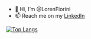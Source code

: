 - 👋 Hi, I’m @LorenFiorini
- 📫 Reach me on my [LinkedIn](https://www.linkedin.com/in/lorenfiorini/)  


[![Top Langs](https://github-readme-stats.vercel.app/api/top-langs/LorenFiorinianuraghazra&layout=compact)](https://github.com/anuraghazra/github-readme-stats)


<!---
LorenFiorini/LorenFiorini is a ✨ special ✨ repository because its `README.md` (this file) appears on your GitHub profile.
You can click the Preview link to take a look at your changes.
--->
